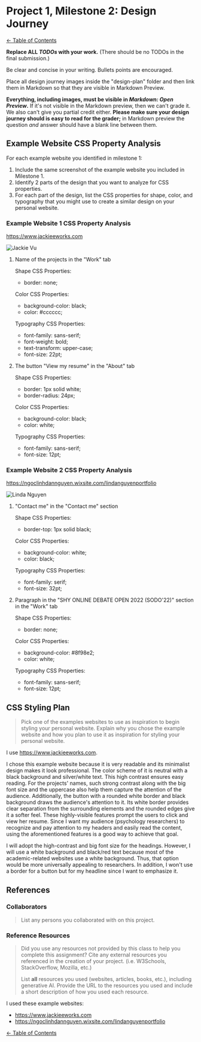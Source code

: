 # Project 1, Milestone 2: Design Journey

[← Table of Contents](design-journey.md)

**Replace ALL _TODOs_ with your work.** (There should be no TODOs in the final submission.)

Be clear and concise in your writing. Bullets points are encouraged.

Place all design journey images inside the "design-plan" folder and then link them in Markdown so that they are visible in Markdown Preview.

**Everything, including images, must be visible in _Markdown: Open Preview_.** If it's not visible in the Markdown preview, then we can't grade it. We also can't give you partial credit either. **Please make sure your design journey should is easy to read for the grader;** in Markdown preview the question _and_ answer should have a blank line between them.


## Example Website CSS Property Analysis

For each example website you identified in milestone 1:

1. Include the same screenshot of the example website you included in Milestone 1.
2. Identify 2 parts of the design that you want to analyze for CSS properties.
3. For each part of the design, list the CSS properties for shape, color, and typography that you might use to create a similar design on your personal website.

### Example Website 1 CSS Property Analysis

<https://www.jackieeworks.com>

![Jackie Vu](jackie-vu.JPG)

1. Name of the projects in the "Work" tab

    Shape CSS Properties:

      - border: none;

    Color CSS Properties:

      - background-color: black;
      - color: #cccccc;

    Typography CSS Properties:

      - font-family: sans-serif;
      - font-weight: bold;
      - text-transform: upper-case;
      - font-size: 22pt;

2. The button "View my resume" in the "About" tab

    Shape CSS Properties:

      - border: 1px solid white;
      - border-radius: 24px;

    Color CSS Properties:

      - background-color: black;
      - color: white;

    Typography CSS Properties:

      - font-family: sans-serif;
      - font-size: 12pt;


### Example Website 2 CSS Property Analysis

<https://ngoclinhdannguyen.wixsite.com/lindanguyenportfolio>

![Linda Nguyen](linda-nguyen.jpg)

1. "Contact me" in the "Contact me" section

    Shape CSS Properties:

      - border-top: 1px solid black;

    Color CSS Properties:

      - background-color: white;
      - color: black;

    Typography CSS Properties:

      - font-family: serif;
      - font-size: 32pt;

2. Paragraph in the "SHY ONLINE DEBATE OPEN 2022 (SODO'22)" section in the "Work" tab

    Shape CSS Properties:

      - border: none;

    Color CSS Properties:

      - background-color: #8f98e2;
      - color: white;

    Typography CSS Properties:

      - font-family: sans-serif;
      - font-size: 12pt;


## CSS Styling Plan
> Pick one of the examples websites to use as inspiration to begin styling your personal website.
> Explain why you chose the example website and how you plan to use it as inspiration for styling your personal website.

I use <https://www.jackieeworks.com>.

I chose this example website because it is very readable and its minimalist design makes it look professional. The color scheme of it is neutral with a black background and silver/white text. This high contrast ensures easy reading. For the projects' names, such strong contrast along with the big font size and the uppercase also help them capture the attention of the audience. Additionally, the button with a rounded white border and black background draws the audience's attention to it. Its white border provides clear separation from the surrounding elements and the rounded edges give it a softer feel. These highly-visible features prompt the users to click and view her resume. Since I want my audience (psychology researchers) to recognize and pay attention to my headers and easily read the content, using the aforementioned features is a good way to achieve that goal.

I will adopt the high-contrast and big font size for the headings. However, I will use a white background and black/red text because most of the academic-related websites use a white background. Thus, that option would be more universally appealing to researchers. In addition, I won't use a border for a button but for my headline since I want to emphasize it.

## References

### Collaborators
> List any persons you collaborated with on this project.


### Reference Resources
> Did you use any resources not provided by this class to help you complete this assignment?
> Cite any external resources you referenced in the creation of your project. (i.e. W3Schools, StackOverflow, Mozilla, etc.)
>
> List **all** resources you used (websites, articles, books, etc.), including generative AI.
> Provide the URL to the resources you used and include a short description of how you used each resource.

I used these example websites:

- <https://www.jackieeworks.com>
- <https://ngoclinhdannguyen.wixsite.com/lindanguyenportfolio>


[← Table of Contents](design-journey.md)
